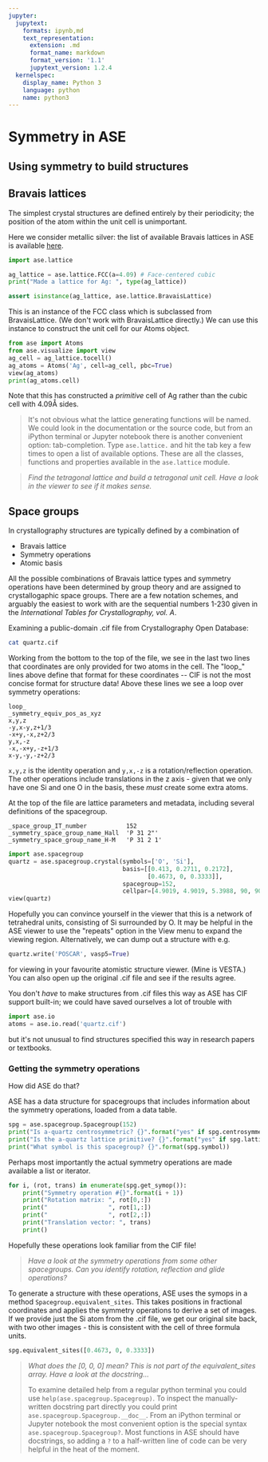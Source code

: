 ```yaml
---
jupyter:
  jupytext:
    formats: ipynb,md
    text_representation:
      extension: .md
      format_name: markdown
      format_version: '1.1'
      jupytext_version: 1.2.4
  kernelspec:
    display_name: Python 3
    language: python
    name: python3
---
```


# Symmetry in ASE


## Using symmetry to build structures


## Bravais lattices
The simplest crystal structures are defined entirely by their periodicity; the position of the atom within the unit cell is unimportant.

Here we consider metallic silver: the list of available Bravais lattices in ASE is available [here](https://wiki.fysik.dtu.dk/ase/ase/lattice.html#available-crystal-lattices).

```python
import ase.lattice

ag_lattice = ase.lattice.FCC(a=4.09) # Face-centered cubic
print("Made a lattice for Ag: ", type(ag_lattice))

assert isinstance(ag_lattice, ase.lattice.BravaisLattice)
```

This is an instance of the FCC class which is subclassed from BravaisLattice. (We don't work with BravaisLattice directly.) We can use this instance to construct the unit cell for our Atoms object.

```python
from ase import Atoms
from ase.visualize import view
ag_cell = ag_lattice.tocell()
ag_atoms = Atoms('Ag', cell=ag_cell, pbc=True)
view(ag_atoms)
print(ag_atoms.cell)
```

Note that this has constructed a *primitive* cell of Ag rather than the cubic cell with 4.09Å sides.


> It's not obvious what the lattice generating functions will be named.
> We could look in the documentation or the source code, but from an iPython terminal
> or Jupyter notebook there is another convenient option: tab-completion.
> Type `ase.lattice.` and hit the tab key a few times to open a list of available options.
> These are all the classes, functions and properties available in the `ase.lattice` module.

> *Find the tetragonal lattice and build a tetragonal unit cell. Have a look in the viewer to see if it makes sense.*


## Space groups


In crystallography structures are typically defined by a combination of
- Bravais lattice
- Symmetry operations
- Atomic basis

All the possible combinations of Bravais lattice types and symmetry operations have been determined by group theory and are assigned to crystallogaphic space groups. There are a few notation schemes, and arguably the easiest to work with are the sequential numbers 1-230 given in the *International Tables for Crystallography, vol. A*.


Examining a public-domain .cif file from Crystallography Open Database:

```bash
cat quartz.cif
```

<!-- #region -->
Working from the bottom to the top of the file, we see in the last two lines that coordinates are only provided for two atoms in the cell. The "loop_" lines above define that format for these coordinates -- CIF is not the most concise format for structure data! Above these lines we see a loop over symmetry operations:
```
loop_
_symmetry_equiv_pos_as_xyz
x,y,z
-y,x-y,z+1/3
-x+y,-x,z+2/3
y,x,-z
-x,-x+y,-z+1/3
x-y,-y,-z+2/3
```

`x,y,z` is the identity operation and `y,x,-z` is a rotation/reflection operation. The other operations include translations in the z axis - given that we only have one Si and one O in the basis, these *must* create some extra atoms.

At the top of the file are lattice parameters and metadata, including several definitions of the spacegroup.
```
_space_group_IT_number           152
_symmetry_space_group_name_Hall  'P 31 2"'
_symmetry_space_group_name_H-M   'P 31 2 1'
```
<!-- #endregion -->

```python
import ase.spacegroup
quartz = ase.spacegroup.crystal(symbols=['O', 'Si'],
                                basis=[[0.413, 0.2711, 0.2172],
                                       [0.4673, 0, 0.3333]],
                                spacegroup=152,
                                cellpar=[4.9019, 4.9019, 5.3988, 90, 90, 120])
view(quartz)
```

Hopefully you can convince yourself in the viewer that this is a network of tetrahedral units, consisting of Si surrounded by O. It may be helpful in the ASE viewer to use the "repeats" option in the View menu to expand the viewing region. Alternatively, we can dump out a structure with e.g.

```python
quartz.write('POSCAR', vasp5=True)
```

for viewing in your favourite atomistic structure viewer. (Mine is VESTA.) You can also open up the original .cif file and see if the results agree.

You don't *have* to make structures from .cif files this way as ASE has CIF support built-in; we could have saved ourselves a lot of trouble with

```python
import ase.io
atoms = ase.io.read('quartz.cif')
```

but it's not unusual to find structures specified this way in research papers or textbooks.


### Getting the symmetry operations
How did ASE do that?

ASE has a data structure for spacegroups that includes information about the symmetry operations, loaded from a data table.

```python
spg = ase.spacegroup.Spacegroup(152)
print("Is a-quartz centrosymmetric? {}".format("yes" if spg.centrosymmetric else "no"))
print("Is the a-quartz lattice primitive? {}".format("yes" if spg.lattice == 'P' else "no"))
print("What symbol is this spacegroup? {}".format(spg.symbol))
```

Perhaps most importantly the actual symmetry operations are made available a list or iterator.

```python
for i, (rot, trans) in enumerate(spg.get_symop()):
    print("Symmetry operation #{}".format(i + 1))
    print("Rotation matrix: ", rot[0,:])
    print("                 ", rot[1,:])
    print("                 ", rot[2,:])
    print("Translation vector: ", trans)
    print()
```

Hopefully these operations look familiar from the CIF file!

> *Have a look at the symmetry operations from some other spacegroups. Can you identify rotation, reflection and glide operations?*


To generate a structure with these operations, ASE uses the symops in a method `Spacegroup.equivalent_sites`. This takes positions in fractional coordinates and applies the symmetry operations to derive a set of images. If we provide just the Si atom from the .cif file, we get our original site back, with two other images - this is consistent with the cell of three formula units.

```python
spg.equivalent_sites([0.4673, 0, 0.3333])
```

> *What does the [0, 0, 0] mean? This is not part of the equivalent_sites array. Have a look at the docstring...*
>
> To examine detailed help from a regular python terminal you could use `help(ase.spacegroup.Spacegroup)`.
> To inspect the manually-written docstring part directly you could print `ase.spacegroup.Spacegroup.__doc__`.
> From an iPython terminal or Jupyter notebook the most convenient option is the special syntax `ase.spacegroup.Spacegroup?`.
> Most functions in ASE should have docstrings, so adding a `?` to a half-written line of code can be very helpful in the heat of the moment.
